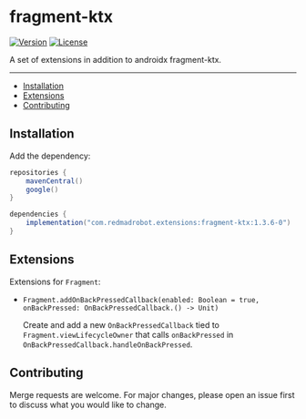 # fragment-ktx <GitHub path="RedMadRobot/gears-android/tree/main/ktx/fragment-ktx"/>
[![Version](https://img.shields.io/maven-central/v/com.redmadrobot.extensions/fragment-ktx?style=flat-square)][mavenCentral]
[![License](https://img.shields.io/github/license/RedMadRobot/gears-android?style=flat-square)][license]

A set of extensions in addition to androidx fragment-ktx.

---
<!-- START doctoc generated TOC please keep comment here to allow auto update -->
<!-- DON'T EDIT THIS SECTION, INSTEAD RE-RUN doctoc TO UPDATE -->


- [Installation](#installation)
- [Extensions](#extensions)
- [Contributing](#contributing)

<!-- END doctoc generated TOC please keep comment here to allow auto update -->

## Installation

Add the dependency:

```groovy
repositories {
    mavenCentral()
    google()
}

dependencies {
    implementation("com.redmadrobot.extensions:fragment-ktx:1.3.6-0")
}
```

## Extensions

Extensions for `Fragment`:

- `Fragment.addOnBackPressedCallback(enabled: Boolean = true, onBackPressed: OnBackPressedCallback.() -> Unit)`
  
  Create and add a new `OnBackPressedCallback` tied to `Fragment.viewLifecycleOwner` that calls `onBackPressed` in `OnBackPressedCallback.handleOnBackPressed`.

## Contributing

Merge requests are welcome.
For major changes, please open an issue first to discuss what you would like to change.

[mavenCentral]: https://search.maven.org/artifact/com.redmadrobot.extensions/fragment-ktx
[license]: ../../LICENSE

